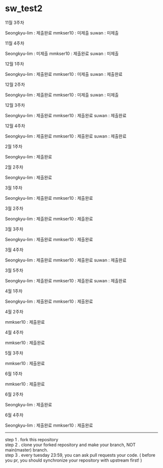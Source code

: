 # sw_test2

11월 3주차

Seongkyu-lim : 제출완료 mmkser10 : 미제출 suwan : 미제출

11월 4주차

Seongkyu-lim : 미제출 mmkser10 : 제출완료 suwan : 미제출

12월 1주차

Seongkyu-lim : 제출완료 mmkser10 : 미제출 suwan : 제출완료

12월 2주차

Seongkyu-lim : 제출완료 mmkser10 : 미제출 suwan : 미제출

12월 3주차

Seongkyu-lim : 제출완료 mmkser10 : 제출완료 suwan : 제출완료

12월 4주차

Seongkyu-lim : 제출완료 mmkser10 : 제출완료 suwan : 제출완료

2월 1주차

Seongkyu-lim : 제출완료

2월 2주차

Seongkyu-lim : 제출완료

3월 1주차

Seongkyu-lim : 제출완료 mmkser10 : 제출완료

3월 2주차

Seongkyu-lim : 제출완료 mmkser10 : 제출완료

3월 3주차

Seongkyu-lim : 제출완료 mmkser10 : 제출완료

3월 4주차

Seongkyu-lim : 제출완료 mmkser10 : 제출완료 suwan : 제출완료

3월 5주차

Seongkyu-lim : 제출완료 mmkser10 : 제출완료 suwan : 제출완료

4월 1주차

Seongkyu-lim : 제출완료 mmkser10 : 제출완료

4월 2주차

mmkser10 : 제출완료

4월 4주차

mmkser10 : 제출완료

5월 3주차

mmkser10 : 제출완료

6월 1주차

mmkser10 : 제출완료

6월 2주차

Seongkyu-lim : 제출완료

6월 4주차

Seongkyu-lim : 제출완료 mmkser10 : 제출완료

---

step 1 . fork this repository <br/>
step 2 . clone your forked repository and make your branch, NOT main(master) branch. <br/>
step 3 . every tuesday 23:59, you can ask pull requests your code. ( before you pr, you should synchronize your repository with upstream first! ) <br/>
